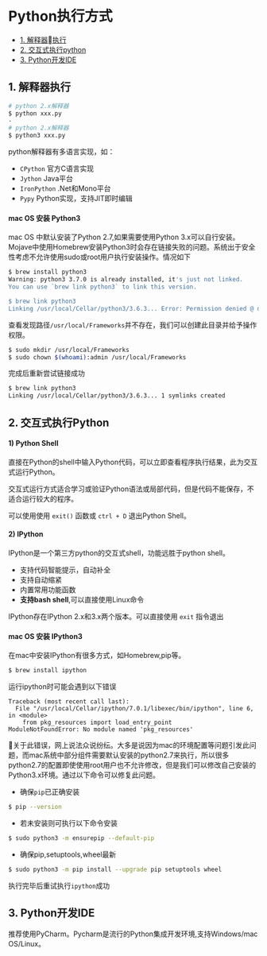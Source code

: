 # Python执行方式

 * [1. 解释器执行](#1-解释器执行)
 * [2. 交互式执行python](#2-交互式执行python)
 * [3. Python开发IDE](#3-python开发ide)

## 1. 解释器执行

```sh
# python 2.x解释器
$ python xxx.py
·
# python 2.x解释器
$ python3 xxx.py
```
python解释器有多语言实现，如：
* `CPython` 官方C语言实现
* `Jython` Java平台
* `IronPython` .Net和Mono平台
* `Pypy` Python实现，支持JIT即时编辑

#### mac OS 安装 Python3
mac OS 中默认安装了Python 2.7,如果需要使用Python 3.x可以自行安装。Mojave中使用Homebrew安装Python3时会存在链接失败的问题。系统出于安全性考虑不允许使用sudo或root用户执行安装操作。情况如下
```sh
$ brew install python3
Warning: python3 3.7.0 is already installed, it's just not linked.
You can use `brew link python3` to link this version.

$ brew link python3
Linking /usr/local/Cellar/python3/3.6.3... Error: Permission denied @ dir_s_mkdir - /usr/local/Frameworks
```

查看发现路径`/usr/local/Frameworks`并不存在，我们可以创建此目录并给予操作权限。

```sh
$ sudo mkdir /usr/local/Frameworks
$ sudo chown $(whoami):admin /usr/local/Frameworks
```

完成后重新尝试链接成功

```sh
$ brew link python3
Linking /usr/local/Cellar/python3/3.6.3... 1 symlinks created
```


## 2. 交互式执行Python

#### 1) Python Shell

直接在Python的shell中输入Python代码，可以立即查看程序执行结果，此为交互式运行Python。

交互式运行方式适合学习或验证Python语法或局部代码，但是代码不能保存，不适合运行较大的程序。

可以使用使用 `exit()` 函数或 `ctrl + D` 退出Python Shell。

#### 2) IPython
IPython是一个第三方python的交互式shell，功能远胜于python shell。
* 支持代码智能提示，自动补全
* 支持自动缩紧
* 内置常用功能函数
* **支持bash shell**,可以直接使用Linux命令

IPython存在IPython 2.x和3.x两个版本。可以直接使用 `exit` 指令退出

#### mac OS 安装 IPython3
在mac中安装IPython有很多方式，如Homebrew,pip等。
```sh
$ brew install ipython
```

运行ipython时可能会遇到以下错误
```
Traceback (most recent call last):
  File "/usr/local/Cellar/ipython/7.0.1/libexec/bin/ipython", line 6, in <module>
    from pkg_resources import load_entry_point
ModuleNotFoundError: No module named 'pkg_resources'
```
关于此错误，网上说法众说纷纭。大多是说因为mac的环境配置等问题引发此问题，而mac系统中部分组件需要默认安装的python2.7来执行，所以很多python2.7的配置即使使用root用户也不允许修改，但是我们可以修改自己安装的Python3.x环境。通过以下命令可以修复此问题。

* 确保`pip`已正确安装
``` sh
$ pip --version
```

* 若未安装则可执行以下命令安装
```sh
$ sudo python3 -m ensurepip --default-pip
```

* 确保pip,setuptools,wheel最新
```sh
$ sudo python3 -m pip install --upgrade pip setuptools wheel
```
执行完毕后重试执行`ipython`成功

## 3. Python开发IDE
推荐使用PyCharm。Pycharm是流行的Python集成开发环境,支持Windows/mac OS/Linux。